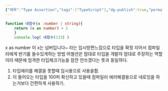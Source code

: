 ```yaml
---
{"제목":"Type Assertion","tags":["TypeScript"],"dg-publish":true,"permalink":"/v2/Studynotes/TypeScript/Type Assertion/","dgPassFrontmatter":true}
---
```


```ts
function 내함수(x :number | string){ 
	return (x as number) + 1 
	} 
	console.log( 내함수(123) )
```

x as number 이 x는 넘버입니다~ 라는 임시방편느낌으로 타입을 확정 지어서 컴파일러에게 반기를 들수있게하는 방법 어썰션은 맘대로 타입을 개발자 맘대로 주장하는 역할이라 때문에 엄격한 타입체크기능을 잠깐 안쓰겠다는 뜻과 동일하다.

1. 타입에러를 해결을 못할때 임시용으로 사용을함.
2. 이 들어오는 타입을 100퍼 확신하고 있을때 컴파일러 에러해결용으로 네로잉을 하는거보다 간편하게 사용하기.